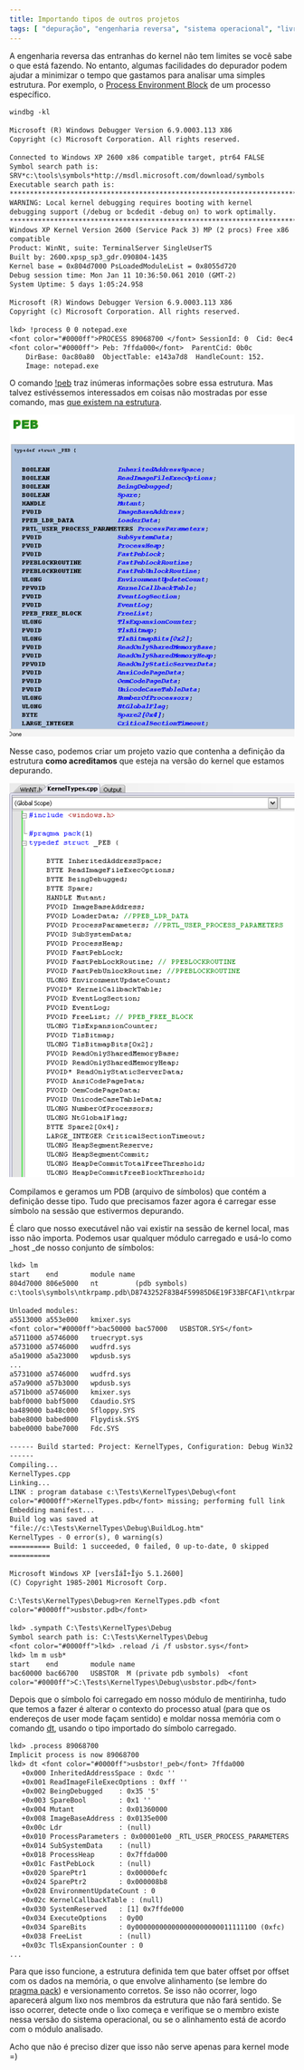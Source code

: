 ```yaml
---
title: Importando tipos de outros projetos
tags: [ "depuração", "engenharia reversa", "sistema operacional", "livro" ]
---
```


A engenharia reversa das entranhas do kernel não tem limites se você sabe o que está fazendo. No entanto, algumas facilidades do depurador podem ajudar a minimizar o tempo que gastamos para analisar uma simples estrutura. Por exemplo, o [Process Environment Block](http://msdn.microsoft.com/en-us/library/aa813706%28VS.85%29.aspx) de um processo específico.

    
    windbg -kl
    
    Microsoft (R) Windows Debugger Version 6.9.0003.113 X86
    Copyright (c) Microsoft Corporation. All rights reserved.
    
    Connected to Windows XP 2600 x86 compatible target, ptr64 FALSE
    Symbol search path is: SRV*c:\tools\symbols*http://msdl.microsoft.com/download/symbols
    Executable search path is:
    *******************************************************************************
    WARNING: Local kernel debugging requires booting with kernel
    debugging support (/debug or bcdedit -debug on) to work optimally.
    *******************************************************************************
    Windows XP Kernel Version 2600 (Service Pack 3) MP (2 procs) Free x86 compatible
    Product: WinNt, suite: TerminalServer SingleUserTS
    Built by: 2600.xpsp_sp3_gdr.090804-1435
    Kernel base = 0x804d7000 PsLoadedModuleList = 0x8055d720
    Debug session time: Mon Jan 11 10:36:50.061 2010 (GMT-2)
    System Uptime: 5 days 1:05:24.958
    
    Microsoft (R) Windows Debugger Version 6.9.0003.113 X86
    Copyright (c) Microsoft Corporation. All rights reserved.
    
    lkd> !process 0 0 notepad.exe
    <font color="#0000ff">PROCESS 89068700 </font> SessionId: 0  Cid: 0ec4   <font color="#0000ff"> Peb: 7ffda000</font>  ParentCid: 0b0c
        DirBase: 0ac80a80  ObjectTable: e143a7d8  HandleCount: 152.
        Image: notepad.exe


O comando [!peb](http://windbg.info/doc/1-common-cmds.html#11_process) traz inúmeras informações sobre essa estrutura. Mas talvez estivéssemos interessados em coisas não mostradas por esse comando, mas [que existem na estrutura](http://undocumented.ntinternals.net/UserMode/Undocumented%20Functions/NT%20Objects/Process/PEB.html).



![PEB ¿não-documentado¿](/images/peb-undocumented.png)

Nesse caso, podemos criar um projeto vazio que contenha a definição da estrutura **como acreditamos** que esteja na versão do kernel que estamos depurando.

![MyPEB](/images/mypeb.png)

Compilamos e geramos um PDB (arquivo de símbolos) que contém a definição desse tipo. Tudo que precisamos fazer agora é carregar esse símbolo na sessão que estivermos depurando.

É claro que nosso executável não vai existir na sessão de kernel local, mas isso não importa. Podemos usar qualquer módulo carregado e usá-lo como _host _de nosso conjunto de símbolos:

    
    lkd> lm
    start    end        module name
    804d7000 806e5000   nt         (pdb symbols)          c:\tools\symbols\ntkrpamp.pdb\D8743252F83B4F59985D6E19F33BFCAF1\ntkrpamp.pdb
    
    Unloaded modules:
    a5513000 a553e000   kmixer.sys
    <font color="#0000ff">bac50000 bac57000   USBSTOR.SYS</font>
    a5711000 a5746000   truecrypt.sys
    a5731000 a5746000   wudfrd.sys
    a5a19000 a5a23000   wpdusb.sys
    ...
    a5731000 a5746000   wudfrd.sys
    a57a9000 a57b3000   wpdusb.sys
    a571b000 a5746000   kmixer.sys
    babf0000 babf5000   Cdaudio.SYS
    ba489000 ba48c000   Sfloppy.SYS
    babe8000 babed000   Flpydisk.SYS
    babe0000 babe7000   Fdc.SYS 
    
    ------ Build started: Project: KernelTypes, Configuration: Debug Win32 ------
    Compiling...
    KernelTypes.cpp
    Linking...
    LINK : program database c:\Tests\KernelTypes\Debug\<font color="#0000ff">KernelTypes.pdb</font> missing; performing full link
    Embedding manifest...
    Build log was saved at "file://c:\Tests\KernelTypes\Debug\BuildLog.htm"
    KernelTypes - 0 error(s), 0 warning(s)
    ========== Build: 1 succeeded, 0 failed, 0 up-to-date, 0 skipped ==========
    
    Microsoft Windows XP [versÎáÎ÷Îýo 5.1.2600]
    (C) Copyright 1985-2001 Microsoft Corp.
    
    C:\Tests\KernelTypes\Debug>ren KernelTypes.pdb <font color="#0000ff">usbstor.pdb</font>
    
    lkd> .sympath C:\Tests\KernelTypes\Debug
    Symbol search path is: C:\Tests\KernelTypes\Debug
    <font color="#0000ff">lkd> .reload /i /f usbstor.sys</font>
    lkd> lm m usb*
    start    end        module name
    bac60000 bac66700   USBSTOR  M (private pdb symbols)  <font color="#0000ff">C:\Tests\KernelTypes\Debug\usbstor.pdb</font>


Depois que o símbolo foi carregado em nosso módulo de mentirinha, tudo que temos a fazer é alterar o contexto do processo atual (para que os endereços de user mode façam sentido) e moldar nossa memória com o comando [dt](http://windbg.info/doc/1-common-cmds.html#12_thread), usando o tipo importado do símbolo carregado.

    
    lkd> .process 89068700
    Implicit process is now 89068700
    lkd> dt <font color="#0000ff">usbstor!_peb</font> 7ffda000
       +0x000 InheritedAddressSpace : 0xdc ''
       +0x001 ReadImageFileExecOptions : 0xff ''
       +0x002 BeingDebugged    : 0x35 '5'
       +0x003 SpareBool        : 0x1 ''
       +0x004 Mutant           : 0x01360000
       +0x008 ImageBaseAddress : 0x0135e000
       +0x00c Ldr              : (null)
       +0x010 ProcessParameters : 0x00001e00 _RTL_USER_PROCESS_PARAMETERS
       +0x014 SubSystemData    : (null)
       +0x018 ProcessHeap      : 0x7ffda000
       +0x01c FastPebLock      : (null)
       +0x020 SparePtr1        : 0x00000efc
       +0x024 SparePtr2        : 0x000008b8
       +0x028 EnvironmentUpdateCount : 0
       +0x02c KernelCallbackTable : (null)
       +0x030 SystemReserved   : [1] 0x7ffde000
       +0x034 ExecuteOptions   : 0y00
       +0x034 SpareBits        : 0y000000000000000000000011111100 (0xfc)
       +0x038 FreeList         : (null)
       +0x03c TlsExpansionCounter : 0
    ...


Para que isso funcione, a estrutura definida tem que bater offset por offset com os dados na memória, o que envolve alinhamento (se lembre do [pragma pack](http://msdn.microsoft.com/en-us/library/2e70t5y1%28VS.80%29.aspx)) e versionamento corretos. Se isso não ocorrer, logo aparecerá algum lixo nos membros da estrutura que não fará sentido. Se isso ocorrer, detecte onde o lixo começa e verifique se o membro existe nessa versão do sistema operacional, ou se o alinhamento está de acordo com o módulo analisado.

Acho que não é preciso dizer que isso não serve apenas para kernel mode =)
